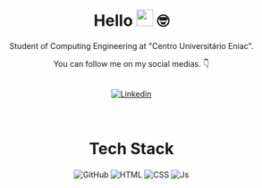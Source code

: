 <div align = center>
  
# Hello <img src="https://media.giphy.com/media/hvRJCLFzcasrR4ia7z/giphy.gif" width="30"> 🤓

Student of Computing Engineering at "Centro Universitário Eniac".

You can follow me on my social medias. 👇
  
 <br/>

  <a href="https://www.linkedin.com/in/paulo-henrique-silva-junior-598927207/" target="_blank">
  <img align="center" src="https://img.shields.io/badge/LinkedIn-0077B5?style=for-the-badge&logo=linkedin&logoColor=white" alt="Linkedin"/>
  </a>
</div>

<br/>


<div align="center"><br>
  
# Tech Stack

  <img align="center" alt="GitHub" src="https://img.shields.io/badge/GitHub-100000?style=for-the-badge&logo=github&logoColor=white">
  <img align="center" alt="HTML" src="https://img.shields.io/badge/HTML5-E34F26?style=for-the-badge&logo=html5&logoColor=white">
  <img align="center" alt="CSS" src="https://img.shields.io/badge/CSS3-1572B6?style=for-the-badge&logo=css3&logoColor=white">
  <img align="center" alt="Js" src="https://img.shields.io/badge/JavaScript-323330?style=for-the-badge&logo=javascript&logoColor=F7DF1E">
 </div>

